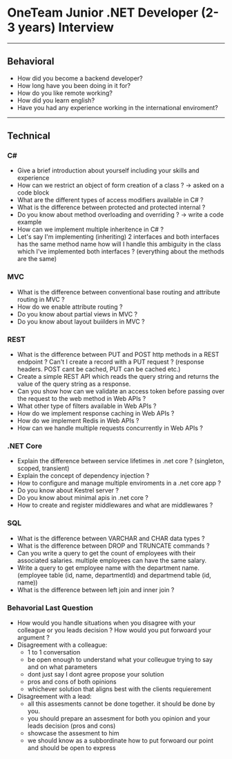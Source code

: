 # OneTeam Junior .NET Developer (2-3 years) Interview

---

## Behavioral

- How did you become a backend developer?
- How long have you been doing in it for?
- How do you like remote working?
- How did you learn english?
- Have you had any experience working in the international enviroment?

---

## Technical

### C#
- Give a brief introduction about yourself including your skills and experience
- How can we restrict an object of form creation of a class ? -> asked on a code block
- What are the different types of access modifiers available in C# ?
- What is the difference between protected and protected internal ?
- Do you know about method overloading and overriding ? -> write a code example
- How can we implement multiple inheritence in C# ?
- Let's say I'm implementing (inheriting) 2 interfaces and both interfaces has the same method name how will I handle this ambiguity in the class which I've implemented both interfaces ? (everything about the methods are the same)

### MVC
- What is the difference between conventional base routing and attribute routing in MVC ?
- How do we enable attribute routing ?
- Do you know about partial views in MVC ?
- Do you know about layout buiilders in MVC ?

### REST
- What is the difference between PUT and POST http methods in a REST endpoint ? Can't I create a record with a PUT request ? (response headers. POST cant be cached, PUT can be cached etc.)
- Create a simple REST API which reads the query string and returns the value of the query string as a response.
- Can you show how can we validate an access token before passing over the request to the web method in Web APIs ?
- What other type of filters available in Web APIs ?
- How do we implement response caching in Web APIs ?
- How do we implement Redis in Web APIs ?
- How can we handle multiple requests concurrently in Web APIs ?

### .NET Core
- Explain the difference between service lifetimes in .net core ? (singleton, scoped, transient)
- Explain the concept of dependency injection ?
- How to configure and manage multiple enviroments in a .net core app ?
- Do you know about Kestrel server ?
- Do you know about minimal apis in .net core ?
- How to create and register middlewares and what are middlewares ?

### SQL
- What is the difference between VARCHAR and CHAR data types ?
- What is the difference between DROP and TRUNCATE commands ?
- Can you write a query to get the count of employees with their associated salaries. multiple employees can have the same salary.
- Write a query to get employee name with the department name. (employee table (id, name, departmentId) and departmend table (id, name))
- What is the difference between left join and inner join ?

### Behavorial Last Question
- How would you handle situations when you disagree with your colleague or you leads decision ? How would you put forwoard your argument ?
- Disagreement with a colleague:
  - 1 to 1 conversation
  - be open enough to understand what your colleugue trying to say and on what parameters
  - dont just say I dont agree propose your solution
  - pros and cons of both opinions
  - whichever solution that aligns best with the clients requierement
- Disagreement with a lead:
  - all this assesments cannot be done together. it should be done by you.
  - you should prepare an assesment for both you opinion and your leads decision (pros and cons)
  - showcase the assesment to him
  - we should know as a subbordinate how to put forwoard our point and should be open to express